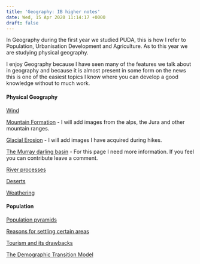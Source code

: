 ```yaml
---
title: 'Geography: IB higher notes'
date: Wed, 15 Apr 2020 11:14:17 +0000
draft: false
---
```


In Geography during the first year we studied PUDA, this is how I refer to Population, Urbanisation Development and Agriculture. As to this year we are studying physical geography.

I enjoy Geography because I have seen many of the features we talk about in geography and because it is almost present in some form on the news this is one of the easiest topics I know where you can develop a good knowledge without to much work.

#### Physical Geography

[Wind](https://www.main-vision.com/richard/blog/geography-ib-higher-notes/wind/)

[Mountain Formation](https://www.main-vision.com/richard/blog/geography-ib-higher-notes/mountain-ranges/) - I will add images from the alps, the Jura and other mountain ranges.

[Glacial Erosion](https://www.main-vision.com/richard/blog/geography-ib-higher-notes/glaciation/) - I will add images I have acquired during hikes.

[The Murray darling basin](https://www.main-vision.com/richard/blog/geography-ib-higher-notes/the-murray-darling-basin/) - For this page I need more information. If you feel you can contribute leave a comment.

[River processes](https://www.main-vision.com/richard/blog/geography-ib-higher-notes/river-processes/)

[Deserts](https://www.main-vision.com/richard/blog/geography-ib-higher-notes/deserts/)

[Weathering](https://www.main-vision.com/richard/blog/geography-ib-higher-notes/weathering/)

#### Population

[Population pyramids](https://www.main-vision.com/richard/popyramid.htm)

[Reasons for settling certain areas](https://www.main-vision.com/richard/settle.html)

[Tourism and its drawbacks](https://www.main-vision.com/richard/tourism.html)

[The Demographic Transition Model](https://www.main-vision.com/richard/blog/geography-ib-higher-notes/population/the-demographic-transition-model/)